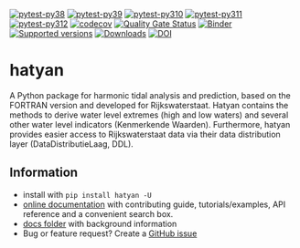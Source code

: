 [![pytest-py38](https://github.com/Deltares/hatyan/actions/workflows/pytest-py38.yml/badge.svg?branch=main)](https://github.com/Deltares/hatyan/actions/workflows/pytest-py38.yml)
[![pytest-py39](https://github.com/Deltares/hatyan/actions/workflows/pytest-py39.yml/badge.svg?branch=main)](https://github.com/Deltares/hatyan/actions/workflows/pytest-py39.yml)
[![pytest-py310](https://github.com/Deltares/hatyan/actions/workflows/pytest-py310.yml/badge.svg?branch=main)](https://github.com/Deltares/hatyan/actions/workflows/pytest-py310.yml)
[![pytest-py311](https://github.com/Deltares/hatyan/actions/workflows/pytest-py311.yml/badge.svg?branch=main)](https://github.com/Deltares/hatyan/actions/workflows/pytest-py311.yml)
[![pytest-py312](https://github.com/Deltares/hatyan/actions/workflows/pytest-py312.yml/badge.svg?branch=main)](https://github.com/Deltares/hatyan/actions/workflows/pytest-py312.yml)
[![codecov](https://img.shields.io/codecov/c/github/deltares/hatyan.svg?style=flat-square)](https://app.codecov.io/gh/deltares/hatyan)
[![Quality Gate Status](https://sonarcloud.io/api/project_badges/measure?project=Deltares_hatyan&metric=alert_status)](https://sonarcloud.io/dashboard?id=Deltares_hatyan)
[![Binder](https://mybinder.org/badge_logo.svg)](https://mybinder.org/v2/gh/Deltares/hatyan/HEAD?urlpath=/tree/docs/notebooks)
[![Supported versions](https://img.shields.io/pypi/pyversions/hatyan.svg)](https://pypi.org/project/hatyan)
[![Downloads](https://img.shields.io/pypi/dm/hatyan.svg)](https://pypistats.org/packages/hatyan)
[![DOI](https://zenodo.org/badge/DOI/10.5281/zenodo.6885342.svg)](https://doi.org/10.5281/zenodo.6885342)

# hatyan

A Python package for harmonic tidal analysis and prediction, based on the FORTRAN version and developed for Rijkswaterstaat. Hatyan contains the methods to derive water level extremes (high and low waters) and several other water level indicators (Kenmerkende Waarden). Furthermore, hatyan provides easier access to Rijkswaterstaat data via their data distribution layer (DataDistributieLaag, DDL).

## Information

- install with ``pip install hatyan -U``
- [online documentation](https://deltares.github.io/hatyan) with contributing guide, tutorials/examples, API reference and a convenient search box.
- [docs folder](https://github.com/Deltares/hatyan/tree/main/docs) with background information
- Bug or feature request? Create a [GitHub issue](https://github.com/Deltares/hatyan/issues)
